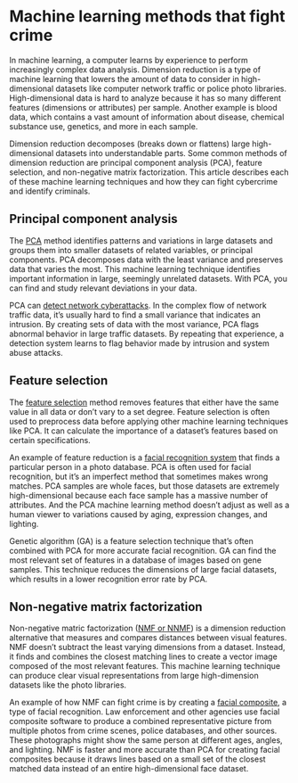 # Machine learning methods that fight crime
In machine learning, a computer learns by experience to perform increasingly complex data analysis. Dimension reduction is a type of machine learning that lowers the amount of data to consider in high-dimensional datasets like computer network traffic or police photo libraries. High-dimensional data is hard to analyze because it has so many different features (dimensions or attributes) per sample. Another example is blood data, which contains a vast amount of information about disease, chemical substance use, genetics, and more in each sample. 

Dimension reduction decomposes (breaks down or flattens) large high-dimensional datasets into understandable parts. Some common methods of dimension reduction are principal component analysis (PCA), feature selection, and non-negative matrix factorization. This article describes each of these machine learning techniques and how they can fight cybercrime and identify criminals.
## Principal component analysis
The [PCA](https://scikit-learn.org/stable/modules/generated/sklearn.decomposition.PCA.html#sklearn.decomposition.PCA) method identifies patterns and variations in large datasets and groups them into smaller datasets of related variables, or principal components. PCA decomposes data with the least variance and preserves data that varies the most. This machine learning technique identifies important information in large, seemingly unrelated datasets. With PCA, you can find and study relevant deviations in your data. 

PCA can [detect network cyberattacks](https://web.cs.ucdavis.edu/~vemuri/papers/pcaVisualization.pdf). In the complex flow of network traffic data, it’s usually hard to find a small variance that indicates an intrusion. By creating sets of data with the most variance, PCA flags abnormal behavior in large traffic datasets. By repeating that experience, a detection system learns to flag behavior made by intrusion and system abuse attacks. 
## Feature selection
The [feature selection](https://scikit-learn.org/stable/modules/feature_selection.html#feature-selection) method removes features that either have the same value in all data or don’t vary to a set degree. Feature selection is often used to preprocess data before applying other machine learning techniques like PCA. It can calculate the importance of a dataset’s features based on certain specifications. 

An example of feature reduction is a [facial recognition system](http://www.ijeei.org/docs-12314254465331454f38018.pdf) that finds a particular person in a photo database. PCA is often used for facial recognition, but it’s an imperfect method that sometimes makes wrong matches. PCA samples are whole faces, but those datasets are extremely high-dimensional because each face sample has a massive number of attributes. And the PCA machine learning method doesn’t adjust as well as a human viewer to variations caused by aging, expression changes, and lighting. 

Genetic algorithm (GA) is a feature selection technique that’s often combined with PCA for more accurate facial recognition. GA can find the most relevant set of features in a database of images based on gene samples. This technique reduces the dimensions of large facial datasets, which results in a lower recognition error rate by PCA. 
## Non-negative matrix factorization 
Non-negative matric factorization ([NMF or NNMF](https://scikit-learn.org/stable/modules/decomposition.html#nmf)) is a dimension reduction alternative that measures and compares distances between visual features. NMF doesn’t subtract the least varying dimensions from a dataset. Instead, it finds and combines the closest matching lines to create a vector image composed of the most relevant features. This machine learning technique can produce clear visual representations from large high-dimension datasets like the photo libraries.

An example of how NMF can fight crime is by creating a [facial composite](http://www.cs.cmu.edu/~changbo/publications/IJPRAI05.pdf), a type of facial recognition. Law enforcement and other agencies use facial composite software to produce a combined representative picture from multiple photos from crime scenes, police databases, and other sources. These photographs might show the same person at different ages, angles, and lighting. NMF is faster and more accurate than PCA for creating facial composites because it draws lines based on a small set of the closest matched data instead of an entire high-dimensional face dataset. 
